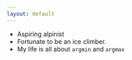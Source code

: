 ```yaml
---
layout: default
---
```


* Aspiring alpinist
* Fortunate to be an ice climber.
* My life is all about `argmin` and `argmax`
